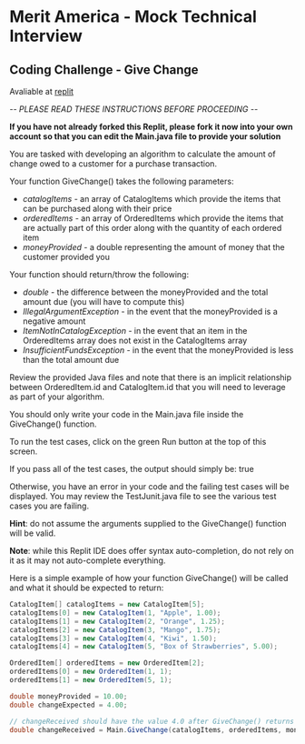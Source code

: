 # Merit America - Mock Technical Interview
## Coding Challenge - Give Change

Avaliable at [replit](https://replit.com/@AndreSousa9/GiveChange#Main.java)

*-- PLEASE READ THESE INSTRUCTIONS BEFORE PROCEEDING --*

**If you have not already forked this Replit, please fork it now into your own account so that you can edit the Main.java file to provide your solution**

You are tasked with developing an algorithm to calculate the amount of change owed to a customer for a purchase transaction.

Your function GiveChange() takes the following parameters:
* *catalogItems* - an array of CatalogItems which provide the items that can be purchased along with their price
* *orderedItems* - an array of OrderedItems which provide the items that are actually part of this order along with the quantity of each ordered item
* *moneyProvided* - a double representing the amount of money that the customer provided you

Your function should return/throw the following:
* *double* - the difference between the moneyProvided and the total amount due (you will have to compute this)
* *IllegalArgumentException* - in the event that the moneyProvided is a negative amount
* *ItemNotInCatalogException* - in the event that an item in the OrderedItems array does not exist in the CatalogItems array
* *InsufficientFundsException* - in the event that the moneyProvided is less than the total amount due

Review the provided Java files and note that there is an implicit relationship between OrderedItem.id and CatalogItem.id that you will need to leverage as part of your algorithm.

You should only write your code in the Main.java file inside the GiveChange() function.

To run the test cases, click on the green Run button at the top of this screen.

If you pass all of the test cases, the output should simply be: true

Otherwise, you have an error in your code and the failing test cases will be displayed. You may review the TestJunit.java file to see the various test cases you are failing.

**Hint**: do not assume the arguments supplied to the GiveChange() function will be valid.

**Note**: while this Replit IDE does offer syntax auto-completion, do not rely on it as it may not auto-complete everything.

Here is a simple example of how your function GiveChange() will be called and what it should be expected to return:
```java
CatalogItem[] catalogItems = new CatalogItem[5];
catalogItems[0] = new CatalogItem(1, "Apple", 1.00);
catalogItems[1] = new CatalogItem(2, "Orange", 1.25);
catalogItems[2] = new CatalogItem(3, "Mango", 1.75);
catalogItems[3] = new CatalogItem(4, "Kiwi", 1.50);
catalogItems[4] = new CatalogItem(5, "Box of Strawberries", 5.00);

OrderedItem[] orderedItems = new OrderedItem[2];
orderedItems[0] = new OrderedItem(1, 1);
orderedItems[1] = new OrderedItem(5, 1);

double moneyProvided = 10.00;
double changeExpected = 4.00;

// changeReceived should have the value 4.0 after GiveChange() returns
double changeReceived = Main.GiveChange(catalogItems, orderedItems, moneyProvided);
